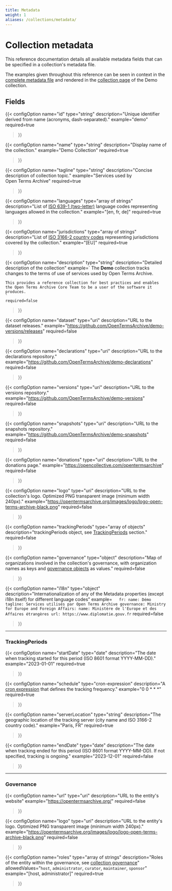 ```yaml
---
title: Metadata
weight: 1
aliases: /collections/metadata/
---
```


# Collection metadata

This reference documentation details all available metadata fields that can be specified in a collection's metadata file.

The examples given throughout this reference can be seen in context in the [complete metadata file](https://github.com/OpenTermsArchive/demo-declarations/blob/main/metadata.yml) and rendered in the [collection page](https://opentermsarchive.org/en/collections/demo/) of the Demo collection.


## Fields

{{< configOption
    name="id"
    type="string"
    description="Unique identifier derived from name (acronyms, dash-separated)."
    example="demo"
    required=true
>}}

{{< configOption
    name="name"
    type="string"
    description="Display name of the collection."
    example="Demo Collection"
    required=true
>}}

{{< configOption
    name="tagline"
    type="string"
    description="Concise description of collection topic."
    example="Services used by Open Terms Archive"
    required=true
>}}

{{< configOption
    name="languages"
    type="array of strings"
    description="List of [ISO 639-1 (two-letter)](https://en.wikipedia.org/wiki/ISO_639) language codes representing languages allowed in the collection."
    example="[en, fr, de]"
    required=true
>}}

{{< configOption
    name="jurisdictions"
    type="array of strings"
    description="List of [ISO 3166-2 country codes](https://en.wikipedia.org/wiki/ISO_3166-2) representing jurisdictions covered by the collection."
    example="[EU]"
    required=true
>}}

{{< configOption
    name="description"
    type="string"
    description="Detailed description of the collection"
    example=`    The **Demo** collection tracks changes to the terms of use of services used by Open Terms Archive.
    
    This provides a reference collection for best practices and enables the Open Terms Archive Core Team to be a user of the software it produces.
    `
    required=false
>}}

{{< configOption
    name="dataset"
    type="uri"
    description="URL to the dataset releases."
    example="https://github.com/OpenTermsArchive/demo-versions/releases"
    required=false
>}}

{{< configOption
    name="declarations"
    type="uri"
    description="URL to the declarations repository."
    example="https://github.com/OpenTermsArchive/demo-declarations"
    required=false
>}}

{{< configOption
    name="versions"
    type="uri"
    description="URL to the versions repository."
    example="https://github.com/OpenTermsArchive/demo-versions"
    required=false
>}}

{{< configOption
    name="snapshots"
    type="uri"
    description="URL to the snapshots repository."
    example="https://github.com/OpenTermsArchive/demo-snapshots"
    required=false
>}}

{{< configOption
    name="donations"
    type="uri"
    description="URL to the donations page."
    example="https://opencollective.com/opentermsarchive"
    required=false
>}}

{{< configOption
    name="logo"
    type="uri"
    description="URL to the collection's logo. Optimized PNG transparent image (minimum width 240px)."
    example="https://opentermsarchive.org/images/logo/logo-open-terms-archive-black.png"
    required=false
>}}

{{< configOption
    name="trackingPeriods"
    type="array of objects"
    description="trackingPeriods object, see [TrackingPeriods](#trackingperiods) section."
    required=false
>}}

{{< configOption
    name="governance"
    type="object"
    description="Map of organizations involved in the collection's governance, with organization names as keys and [governance objects](#governance) as values."
    required=false
>}}

{{< configOption
    name="i18n"
    type="object"
    description="Internationalization of any of the Metadata properties (except i18n itself) for different language codes"
    example=`    fr:
      name: Démo
      tagline: Services utilisés par Open Terms Archive
      governance:
        Ministry for Europe and Foreign Affairs:
          name: Ministère de l'Europe et des Affaires étrangères
          url: https://www.diplomatie.gouv.fr
    `
    required=false
>}}

---

### TrackingPeriods

{{< configOption
    name="startDate"
    type="date"
    description="The date when tracking started for this period (ISO 8601 format YYYY-MM-DD)."
    example="2023-01-01"
    required=true
>}}

{{< configOption
    name="schedule"
    type="cron-expression"
    description="A [cron expression](https://en.wikipedia.org/wiki/Cron#Cron_expression) that defines the tracking frequency."
    example="0 0 * * *"
    required=true
>}}

{{< configOption
    name="serverLocation"
    type="string"
    description="The geographic location of the tracking server (city name and ISO 3166-2 country code)."
    example="Paris, FR"
    required=true
>}}

{{< configOption
    name="endDate"
    type="date"
    description="The date when tracking ended for this period (ISO 8601 format YYYY-MM-DD). If not specified, tracking is ongoing."
    example="2023-12-01"
    required=false
>}}


---

### Governance

{{< configOption
    name="url"
    type="uri"
    description="URL to the entity's website"
    example="https://opentermsarchive.org/"
    required=false
>}}

{{< configOption
    name="logo"
    type="uri"
    description="URL to the entity's logo. Optimized PNG transparent image (minimum width 240px)."
    example="https://opentermsarchive.org/images/logo/logo-open-terms-archive-black.png"
    required=false
>}}

{{< configOption
    name="roles"
    type="array of strings"
    description="Roles of the entity within the governance, see [collection governance](https://docs.opentermsarchive.org/collections/reference/governance/)"
    allowedValues="`host`, `administrator`, `curator`, `maintainer`, `sponsor`"
    example="[host, administrator]"
    required=true
>}}
